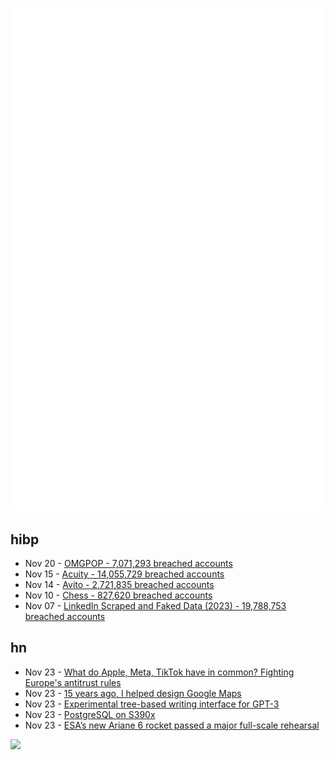 ![Metrics](https://raw.githubusercontent.com/phixion/phixion/master/metrics.svg)

## hibp

<!--
for https://github.com/phixion/phixion/blob/main/.github/workflows/feeds.yml
-->
<!--START_SECTION:haveibeenpwnd-->
- Nov 20 - [OMGPOP - 7,071,293 breached accounts](https://haveibeenpwned.com/PwnedWebsites#OMGPOP)
- Nov 15 - [Acuity - 14,055,729 breached accounts](https://haveibeenpwned.com/PwnedWebsites#Acuity)
- Nov 14 - [Avito - 2,721,835 breached accounts](https://haveibeenpwned.com/PwnedWebsites#Avito)
- Nov 10 - [Chess - 827,620 breached accounts](https://haveibeenpwned.com/PwnedWebsites#Chess)
- Nov 07 - [LinkedIn Scraped and Faked Data (2023) - 19,788,753 breached accounts](https://haveibeenpwned.com/PwnedWebsites#LinkedInScrape2023)
<!--END_SECTION:haveibeenpwnd-->

## hn

<!--
for https://github.com/phixion/phixion/blob/main/.github/workflows/feeds.yml
-->
<!--START_SECTION:hn-->
- Nov 23 - [What do Apple, Meta, TikTok have in common? Fighting Europe's antitrust rules](https://www.theregister.com/2023/11/17/apple_ec_dma/)
- Nov 23 - [15 years ago, I helped design Google Maps](https://twitter.com/elizlaraki/status/1727351922254852182)
- Nov 23 - [Experimental tree-based writing interface for GPT-3](https://github.com/socketteer/loom)
- Nov 23 - [PostgreSQL on S390x](https://www.cybertec-postgresql.com/en/postgresql-on-s390x/)
- Nov 23 - [ESA’s new Ariane 6 rocket passed a major full-scale rehearsal](https://www.esa.int/Enabling_Support/Space_Transportation/Ariane/Hot_fire_Ariane_6_ready_to_rumble)
<!--END_SECTION:hn-->

<!--
for https://yhype.me
-->
![](https://hit.yhype.me/github/profile?user_id=13013670)
